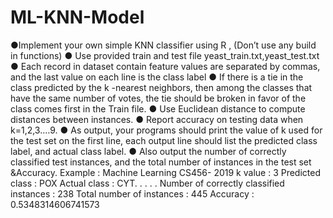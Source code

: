 # ML-KNN-Model
●Implement your own simple KNN classifier using R , (Don’t use any build in
functions)
● Use provided train and test file yeast_train.txt,yeast_test.txt
● Each record in dataset contain feature values are separated by commas, and the
last value on each line is the class label
● If there is a tie in the class predicted by the k -nearest neighbors, then
among the classes that have the same number of votes, the tie should
be broken in favor of the class comes first in the Train file.
● Use Euclidean distance to compute distances between instances.
● Report accuracy on testing data when k=1,2,3....9.
● As output, your programs should print the value of k used for the test
set on the first line, each output line should list the predicted class
label, and actual class label.
● Also output the number of correctly classified test instances, and the
total number of instances in the test set &Accuracy.
Example :
Machine Learning
CS456- 2019
k value : 3
Predicted class : POX Actual class : CYT.
.
.
.
.
Number of correctly classified instances : 238 Total number of instances : 445
Accuracy : 0.5348314606741573
